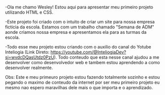 -Ola me chamo Wesley! Estou aqui para apresentar meu primeiro projeto utilizando HTML e CSS.

-Este projeto foi criado com o intuito de criar um site para nossa empresa ficticia da escola. Estamos com um
trabalho chamado "Semana de ADM" aonde criamos nossa empresa e apresentamos ela para as turmas da escola.

-Todo esse meu projeto estou criando com o auxilio do canal do Yotube Inteliogia (Link Direto: https://youtube.com/@InteliogiaDev?si=wvdcDQasUtdz0PzU).
Todo conteudo que esta nesse canal ajudou a me desenvolver como desenvolvedor web e tambem estou aprendendo a como desenvolver realmente.

Obs: Este e meu primeuro projeto estou fazendo totalmente sozinho e estou pegando o maximo de conteudo da internet por ser meu primeiro projeto eu mesmo nao espero maravilhas dele mais o que importa e o aprendizado. 
